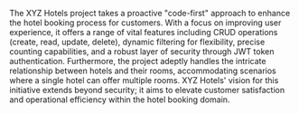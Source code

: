 The XYZ Hotels project takes a proactive "code-first" approach to enhance the hotel booking process for customers. With a focus on improving user experience, it offers a range of vital features including CRUD operations (create, read, update, delete), dynamic filtering for flexibility, precise counting capabilities, and a robust layer of security through JWT token authentication. Furthermore, the project adeptly handles the intricate relationship between hotels and their rooms, accommodating scenarios where a single hotel can offer multiple rooms. XYZ Hotels' vision for this initiative extends beyond security; it aims to elevate customer satisfaction and operational efficiency within the hotel booking domain.
